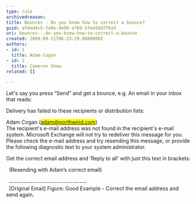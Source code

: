```yaml
---
type: rule
archivedreason: 
title: Bounces - Do you know how to correct a bounce?
guid: afded4c5-7a9e-4e98-a769-5fee5dd7f6a3
uri: bounces---do-you-know-how-to-correct-a-bounce
created: 2009-09-11T06:23:29.0000000Z
authors:
- id: 1
  title: Adam Cogan
- id: 2
  title: Cameron Shaw
related: []

---
```



<p>Let's say you press “Send” and get a bounce, e.g. An email in your inbox that reads&#58;&#160;</p>
<font class="ms-rteCustom-GreyBox"><p>Delivery has failed to these recipients or distribution lists&#58;</p>
<p>Adam Cogan (<a href="mailto&#58;adam@northwind.com"><font style="background-color&#58;#ffff00;">ada</font><font style="background-color&#58;#ffff00;">m@northwind.com</font></a>)<br>The recipient's e-mail address was not found in the recipient's e-mail system. Microsoft Exchange will not try to redeliver this message for you. Please check the e-mail address and try resending this message, or provide the following diagnostic text to your system administrator.</p></font><p>Get the correct email address and ‘Reply to all’ with just this text in brackets&#58;</p>
<font class="ms-rteCustom-GreyBox">&#160;&#160;(Resending with Adam’s correct email)<br>&#160;&#160;&#160;&#160;&#160;&#160;&#160;&#160;&#160;&#160;&#160;&#160;&#160;&#160;&#160;&#160;&#160;&#160;&#160;&#160;&#160;&#160;&#160;&#160;&#160;&#160;&#160;&#160;&#160;&#160;&#160;&#160;<br>&#160;&#160;---------------------------------<br>&#160;&#160;[Original Email] </font><span class="ms-rteCustom-FigureGood">Figure&#58; Good Example - Correct the email address and send again. </span>
<br><excerpt class='endintro'></excerpt><br>



